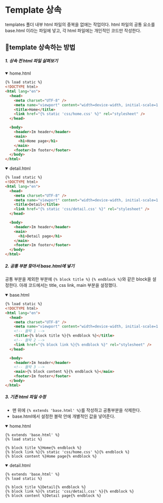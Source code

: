 # Template 상속

templates 폴더 내부 html 파일의 중복을 없애는 작업이다. html 파일의 공통 요소를 base.html 이라는 파일에 넣고, 각 html 파일에는 개인적인 코드만 작성한다.

## 🍞template 상속하는 방법

##### 1. 상속 전 html 파일 살펴보기

<details open>
 <summary>home.html</summary>

```html
{% load static %}
<!DOCTYPE html>
<html lang="en">
  <head>
    <meta charset="UTF-8" />
    <meta name="viewport" content="width=device-width, initial-scale=1.0" />
    <title>Home</title>
    <link href="{% static 'css/home.css' %}" rel="stylesheet" />
  </head>

  <body>
    <header>Im header</header>
    <main>
      <h1>Home page</h1>
    </main>
    <footer>Im footer</footer>
  </body>
</html>
```

</details>

<details open>
 <summary>detail.html</summary>

```html
{% load static %}
<!DOCTYPE html>
<html lang="en">
  <head>
    <meta charset="UTF-8" />
    <meta name="viewport" content="width=device-width, initial-scale=1.0" />
    <title>Detail</title>
    <link href="{% static 'css/detail.css' %}" rel="stylesheet" />
  </head>

  <body>
    <header>Im header</header>
    <main>
      <h1>Detail page</h1>
    </main>
    <footer>Im footer</footer>
  </body>
</html>
```

</details>

##### 2. 공통 부분 찾아서 base.html에 넣기

공통 부분을 제외한 부분에 `{% block title %}` `{% endblock %}`와 같은 block을 설정한다. 아래 코드에서는 title, css link, main 부분을 설정했다.

<details open>
 <summary>base.html</summary>

```html
{% load static %}
<!DOCTYPE html>
<html lang="en">
  <head>
    <meta charset="UTF-8" />
    <meta name="viewport" content="width=device-width, initial-scale=1.0" />
    <!-- 블락 1 -->
    <title>{% block title %}{% endblock %}</title>
    <!-- 블락 2 -->
    <link href="{% block link %}{% endblock %}" rel="stylesheet" />
  </head>

  <body>
    <header>Im header</header>
    <!-- 블락 3 -->
    <main>{% block content %}{% endblock %}</main>
    <footer>Im footer</footer>
  </body>
</html>
```

</details>

##### 3. 기존 html 파일 수정

- 맨 위에 `{% extends 'base.html' %}`를 작성하고 공통부분을 삭제한다.
- base.html에서 설정한 블락 안에 개별적인 값을 넣어준다.

<details open>
 <summary>home.html</summary>

```
{% extends 'base.html' %}
{% load static %}

{% block title %}Home{% endblock %}
{% block link %}{% static 'css/home.css' %}{% endblock %}
{% block content %}Home page{% endblock %}
```

</details>

<details open>
 <summary>detail.html</summary>

```
{% extends 'base.html' %}
{% load static %}

{% block title %}Detail{% endblock %}
{% block link %}{% static 'css/detail.css' %}{% endblock %}
{% block content %}Detail page{% endblock %}
```

</details>
